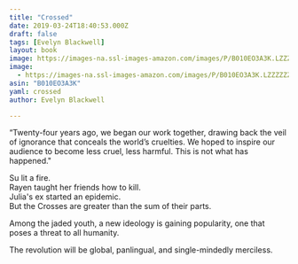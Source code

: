 ```yaml
---
title: "Crossed"
date: 2019-03-24T18:40:53.000Z
draft: false
tags: [Evelyn Blackwell]
layout: book
image: https://images-na.ssl-images-amazon.com/images/P/B010EO3A3K.LZZZZZZZ.jpg
image: 
  - https://images-na.ssl-images-amazon.com/images/P/B010EO3A3K.LZZZZZZZ.jpg
asin: "B010EO3A3K"
yaml: crossed
author: Evelyn Blackwell

---
```


“Twenty-four years ago, we began our work together, drawing back the veil of ignorance that conceals the world’s cruelties. We hoped to inspire our audience to become less cruel, less harmful. This is not what has happened."   
  
Su lit a fire.   
Rayen taught her friends how to kill.   
Julia's ex started an epidemic.   
But the Crosses are greater than the sum of their parts.   
  
Among the jaded youth, a new ideology is gaining popularity, one that poses a threat to all humanity.   
  
The revolution will be global, panlingual, and single-mindedly merciless.